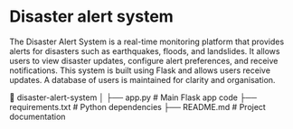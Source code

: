 # Disaster alert system
The Disaster Alert System is a real-time monitoring platform that provides alerts for disasters such as earthquakes, floods, and landslides. It allows users to view disaster updates, configure alert preferences, and receive notifications. This system is built using Flask and allows users receive updates.
A database of users is maintained for clarity and organisation.

📂 disaster-alert-system
│
├── app.py               # Main Flask app code
├── requirements.txt     # Python dependencies
├── README.md            # Project documentation

